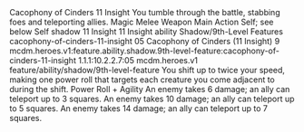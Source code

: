 <ability>
  <name>Cacophony of Cinders</name>
  <cost>11 Insight</cost>
  <flavor>You tumble through the battle, stabbing foes and teleporting allies.</flavor>
  <keywords>
    <keyword>Magic</keyword>
    <keyword>Melee</keyword>
    <keyword>Weapon</keyword>
  </keywords>
  <type>Main Action</type>
  <distance>Self; see below</distance>
  <target>Self</target>
  <metadata>
    <class>shadow</class>
    <cost>11 Insight</cost>
    <cost_amount>11</cost_amount>
    <cost_resource>Insight</cost_resource>
    <feature_type>ability</feature_type>
    <file_dpath>Shadow/9th-Level Features</file_dpath>
    <item_id>cacophony-of-cinders-11-insight</item_id>
    <item_index>05</item_index>
    <item_name>Cacophony of Cinders (11 Insight)</item_name>
    <level>9</level>
    <scc>mcdm.heroes.v1:feature.ability.shadow.9th-level-feature:cacophony-of-cinders-11-insight</scc>
    <scdc>1.1.1:10.2.2.7:05</scdc>
    <source>mcdm.heroes.v1</source>
    <type>feature/ability/shadow/9th-level-feature</type>
  </metadata>
  <effects>
    <effect type="mundane">You shift up to twice your speed, making one power roll that targets each creature you come adjacent to during the shift.</effect>
    <effect type="roll">
      <roll>Power Roll + Agility</roll>
      <t1>An enemy takes 6 damage; an ally can teleport up to 3 squares.</t1>
      <t2>An enemy takes 10 damage; an ally can teleport up to 5 squares.</t2>
      <t3>An enemy takes 14 damage; an ally can teleport up to 7 squares.</t3>
    </effect>
  </effects>
</ability>
